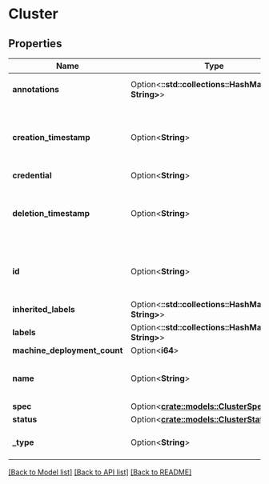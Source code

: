 # Cluster

## Properties

Name | Type | Description | Notes
------------ | ------------- | ------------- | -------------
**annotations** | Option<**::std::collections::HashMap<String, String>**> | Annotations that can be added to the resource | [optional]
**creation_timestamp** | Option<**String**> | CreationTimestamp is a timestamp representing the server time when this object was created. | [optional]
**credential** | Option<**String**> |  | [optional]
**deletion_timestamp** | Option<**String**> | DeletionTimestamp is a timestamp representing the server time when this object was deleted. | [optional]
**id** | Option<**String**> | ID unique value that identifies the resource generated by the server. Read-Only. | [optional]
**inherited_labels** | Option<**::std::collections::HashMap<String, String>**> |  | [optional]
**labels** | Option<**::std::collections::HashMap<String, String>**> |  | [optional]
**machine_deployment_count** | Option<**i64**> |  | [optional]
**name** | Option<**String**> | Name represents human readable name for the resource | [optional]
**spec** | Option<[**crate::models::ClusterSpec**](ClusterSpec.md)> |  | [optional]
**status** | Option<[**crate::models::ClusterStatus**](ClusterStatus.md)> |  | [optional]
**_type** | Option<**String**> | Type is deprecated and not used anymore. | [optional]

[[Back to Model list]](../README.md#documentation-for-models) [[Back to API list]](../README.md#documentation-for-api-endpoints) [[Back to README]](../README.md)


